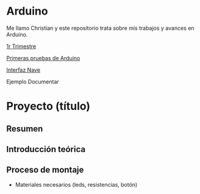 # Arduino

Me llamo Christian y este repositorio trata sobre mis trabajos y avances en Arduino.

[1r Trimestre](https://github.com/Tabrih/1er-Trimestre)

[Primeras pruebas de Arduino](https://github.com/Tabrih/Arduino/blob/main/Primera%20prueba.md)

[Interfaz Nave](https://github.com/Tabrih/Arduino/blob/main/Interfaz%20Nave.md)

Ejemplo Documentar

# Proyecto (título)

## Resumen

## Introducción teórica

## Proceso de montaje

- Materiales necesarios (leds, resistencias, botón)
